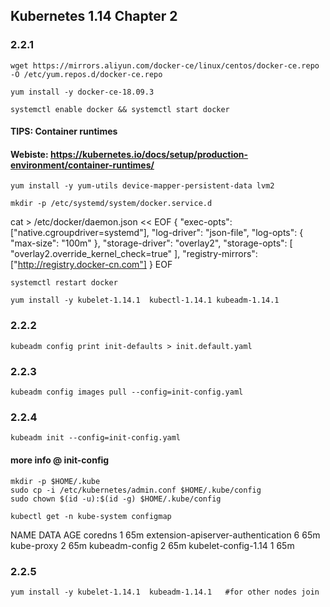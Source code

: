 ## Kubernetes 1.14 Chapter 2


### 2.2.1
	wget https://mirrors.aliyun.com/docker-ce/linux/centos/docker-ce.repo -O /etc/yum.repos.d/docker-ce.repo

	yum install -y docker-ce-18.09.3

	systemctl enable docker && systemctl start docker

#### TIPS: Container runtimes 
#### Webiste: https://kubernetes.io/docs/setup/production-environment/container-runtimes/

	yum install -y yum-utils device-mapper-persistent-data lvm2

	mkdir -p /etc/systemd/system/docker.service.d

cat >  /etc/docker/daemon.json  << EOF
{
  "exec-opts": ["native.cgroupdriver=systemd"],
  "log-driver": "json-file",
  "log-opts": {
    "max-size": "100m"
  },
  "storage-driver": "overlay2",
  "storage-opts": [
    "overlay2.override_kernel_check=true"
  ],
  "registry-mirrors": ["http://registry.docker-cn.com"]
}
EOF

	systemctl restart docker

	yum install -y kubelet-1.14.1  kubectl-1.14.1 kubeadm-1.14.1

### 2.2.2
	kubeadm config print init-defaults > init.default.yaml

### 2.2.3
	kubeadm config images pull --config=init-config.yaml

### 2.2.4
	kubeadm init --config=init-config.yaml

#### more info @ init-config
	mkdir -p $HOME/.kube
	sudo cp -i /etc/kubernetes/admin.conf $HOME/.kube/config
	sudo chown $(id -u):$(id -g) $HOME/.kube/config

	kubectl get -n kube-system configmap

NAME                                 DATA   AGE
coredns                              1      65m
extension-apiserver-authentication   6      65m
kube-proxy                           2      65m
kubeadm-config                       2      65m
kubelet-config-1.14                  1      65m


### 2.2.5
	yum install -y kubelet-1.14.1  kubeadm-1.14.1   #for other nodes join

